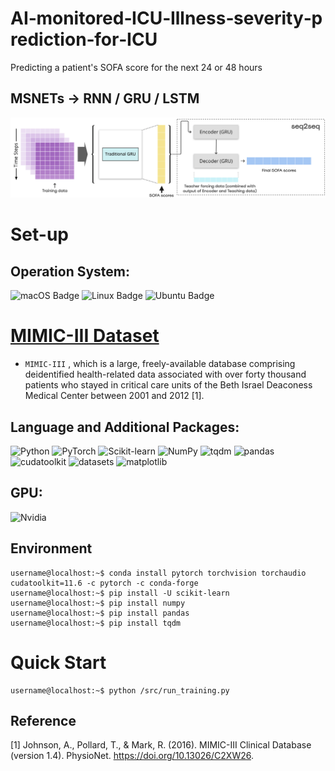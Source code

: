 # AI‑monitored‑ICU‑Illness‑severity‑prediction‑for‑ICU
Predicting a patient's SOFA score for the next 24 or 48 hours

## MSNETs -> RNN / GRU / LSTM
![structure](img/structure.png)
# Set-up
## Operation System:
![macOS Badge](https://img.shields.io/badge/-macOS-white?style=flat-square&logo=macOS&logoColor=000000) ![Linux Badge](https://img.shields.io/badge/-Linux-white?style=flat-square&logo=Linux&logoColor=FCC624) ![Ubuntu Badge](https://img.shields.io/badge/-Ubuntu-white?style=flat-square&logo=Ubuntu&logoColor=E95420)

# [MIMIC-III Dataset](https://physionet.org/content/mimiciii/1.4/)

* ```MIMIC-III``` , which is a large, freely-available database comprising deidentified health-related data associated with over forty thousand patients who stayed in critical care units of the Beth Israel Deaconess Medical Center between 2001 and 2012 [1].

## Language and Additional Packages:
![Python](http://img.shields.io/badge/-3.8.13-eee?style=flat&logo=Python&logoColor=3776AB&label=Python) ![PyTorch](http://img.shields.io/badge/-1.12.0-eee?style=flat&logo=pytorch&logoColor=EE4C2C&label=PyTorch) ![Scikit-learn](http://img.shields.io/badge/-1.1.1-eee?style=flat&logo=scikit-learn&logoColor=e26d00&label=Scikit-Learn) ![NumPy](http://img.shields.io/badge/-1.22.3-eee?style=flat&logo=NumPy&logoColor=013243&label=NumPy) ![tqdm](http://img.shields.io/badge/-4.64.0-eee?style=flat&logo=tqdm&logoColor=FFC107&label=tqdm) ![pandas](http://img.shields.io/badge/-1.4.3-eee?style=flat&logo=pandas&logoColor=150458&label=pandas) ![cudatoolkit](http://img.shields.io/badge/-11.6.0-eee?style=flat&label=cudatoolkit) ![datasets](http://img.shields.io/badge/-2.4.0-eee?style=flat&label=datasets) ![matplotlib](http://img.shields.io/badge/-3.4.2-eee?style=flat&label=matplotlib)

## GPU:

![Nvidia](http://img.shields.io/badge/-RTX_A6000_48GB-eee?style=flat&logo=NVIDIA&logoColor=76B900&label=NVIDIA)

## Environment
```console
username@localhost:~$ conda install pytorch torchvision torchaudio cudatoolkit=11.6 -c pytorch -c conda-forge
username@localhost:~$ pip install -U scikit-learn
username@localhost:~$ pip install numpy
username@localhost:~$ pip install pandas
username@localhost:~$ pip install tqdm
```

# Quick Start

```console
username@localhost:~$ python /src/run_training.py
```

## Reference

[1] Johnson, A., Pollard, T., & Mark, R. (2016). MIMIC-III Clinical Database (version 1.4). PhysioNet. https://doi.org/10.13026/C2XW26.
